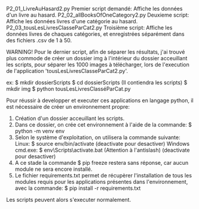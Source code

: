 P2_01_LivreAuHasard2.py	Premier script demandé: Affiche les données d'un livre au hasard.
P2_02_allBooksOfOneCategory2.py Deuxieme script: Affiche les données livres d'une catégorie au hasard.
P2_03_tousLesLivresClasseParCat2.py Troisième script: Affiche les données livres de chaques catégories,
et enregistrées séparément dans des fichiers .csv de 1 à 50.

WARNING!
Pour le dernier script, afin de séparer les résultats, j'ai trouvé plus commode de créer
un dossier img à l'intérieur du dossier acceuillant les scripts, pour séparer les 1000 images
à télécharger, lors de l'execution de l'application 'tousLesLivresClasseParCat2.py'.

ex: $ mkdir dossierScripts
    $ cd dossierScripts (Il contiendra les scripts)
    $ mkdir img
    $ python tousLesLivresClasséParCat.py	

Pour réussir à developper et executer ces applications en langage python,
il est nécessaire de créer un environnement propre:
1. Création d'un dossier acceuillant les scripts.
2. Dans ce dossier, on crée cet environnement à l'aide de la commande:
	$ python -m venv env
3. Selon le système d'exploitation, on utilisera la commande suivante:
	Linux:	 $ source env/bin/activate		(deactivate pour desactiver)
	Windows cmd.exe: $ env\Scripts\activate.bat	(Attention à l'antislash) (deactivate pour desactiver)
4. A ce stade la commande $ pip freeze restera sans réponse, car aucun module
	ne sera encore installé.
5. Le fichier requirements.txt permet de récupèrer l'installation de tous les
 modules requis pour les applications présentes dans l'environnement, avec la 
 commande: $ pip install -r requirements.txt

Les scripts peuvent alors s'executer normalement. 
